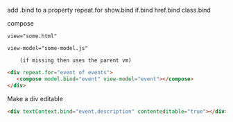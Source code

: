 add .bind to a property
    repeat.for
    show.bind
    if.bind
    href.bind
    class.bind

compose

    view="some.html"
    
    view-model="some-model.js"
    
        (if missing then uses the parent vm)
        
 
 ```html
<div repeat.for="event of events">
    <compose model.bind="event" view-model="event"></compose>
</div>
 ```
 
Make a div editable

```html
<div textContext.bind="event.description" contenteditable="true"></div>
```
